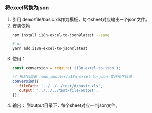 ### 将excel转换为json

1. 引用 demo/file/basic.xls作为模板，每个sheet对应输出一个json文件。
2. 安装依赖
    ```bash
    npm install i18n-excel-to-json@latest --save

   # or
   yarn add i18n-excel-to-json@latest
    ```
3. 使用：
    ```js
   const conversion = require('i18n-excel-to-json');

   // 相对目录是 node_modules/i18n-excel-to-json 文件所在目录
   conversion({
       filePath: '../../../test/d/basic.xls',
       output: '../../../test/file/output',
   });
   ```
4. 输出：
   到output目录下，每个sheet对应一个json文件。
